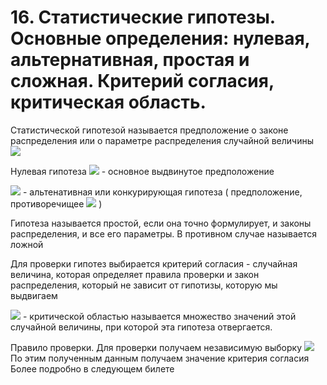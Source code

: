 # 16. Статистические гипотезы. Основные определения: нулевая, альтернативная, простая и сложная. Критерий согласия, критическая область.

Статистической гипотезой называется предположение о законе распределения или о параметре распределения
случайной величины ![](https://latex.codecogs.com/svg.latex?\xi)

Нулевая гипотеза ![](https://latex.codecogs.com/svg.latex?H_{0}) - основное выдвинутое предположение

![](https://latex.codecogs.com/svg.latex?H_{1}) - альтенативная или конкурирующая гипотеза (
предположение, противоречищее ![](https://latex.codecogs.com/svg.latex?H_{0}) )

Гипотеза называется простой, если она точно формулирует, и законы распределения, и все его параметры.
В противном случае называется ложной 

Для проверки гипотез выбирается критерий согласия - случайная величина, которая определяет
правила проверки и закон распределения, который не зависит от гипотизы, которую мы выдвигаем

![](https://latex.codecogs.com/svg.latex?W_{0}) - критической областью называется множество значений этой случайной величины, при которой эта гипотеза отвергается.

Правило проверки. Для проверки получаем независимую выборку ![](https://latex.codecogs.com/svg.latex?x_{1},&space;x_{2},..,x_{n}) По этим полученным данным получаем значение критерия согласия
Более подробно в следующем билете

